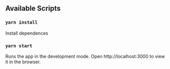 ## Available Scripts

### `yarn install`

Install dependences

### `yarn start`

Runs the app in the development mode.
Open http://localhost:3000 to view it in the browser.